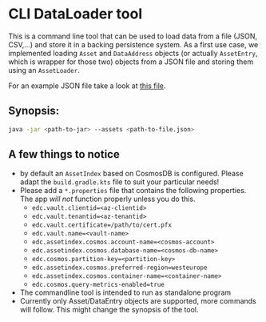 # CLI DataLoader tool

This is a command line tool that can be used to load data from a file (JSON, CSV,...)
and store it in a backing persistence system. As a first use case, we implemented loading
`Asset` and `DataAddress` objects (or actually `AssetEntry`, which is wrapper for those two) objects from a JSON file
and storing them using an `AssetLoader`.

For an example JSON file take a look at [this file](src/test/resources/assets.json).

## Synopsis:

```bash
java -jar <path-to-jar> --assets <path-to-file.json>
```

## A few things to notice

- by default an `AssetIndex` based on CosmosDB is configured. Please adapt the `build.gradle.kts` file to suit your
  particular needs! 
- Please add a `*.properties` file that contains the following properties. The app _will not_ function properly unless you do this.
  - `edc.vault.clientid=<az-clientid>`
  - `edc.vault.tenantid=<az-tenantid>`
  - `edc.vault.certificate=/path/to/cert.pfx`
  - `edc.vault.name=<vault-name>`
  - `edc.assetindex.cosmos.account-name=<cosmos-account>`
  - `edc.assetindex.cosmos.database-name=<cosmos-db-name>`
  - `edc.cosmos.partition-key=<partition-key>`
  - `edc.assetindex.cosmos.preferred-region=westeurope`
  - `edc.assetindex.cosmos.container-name=<container-name>`
  - `edc.cosmos.query-metrics-enabled=true`
- The commandline tool is intended to run as standalone program
- Currently only Asset/DataEntry objects are supported, more commands will follow. This might change the synopsis of the
  tool.
